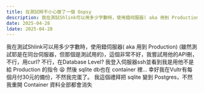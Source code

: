 ```yaml
---
title: 在測試時不小心做了一個 Oopsy
description: 我在測試Shlink可以用多少字數時，使用錯伺服器( aka 用到 Production) (雖然測試耶是在同台伺服器，但那個是測試用的)，這個非常不好，我嘗試用他的API刪，不行，用curl? 不行
date: 2025-04-28
ldate: 2025-04-28
---
```


我在測試Shlink可以用多少字數時，使用錯伺服器( aka 用到 Production) (雖然測試耶是在同台伺服器，但那個是測試用的)，這個非常不好，我嘗試用他的API刪，不行，用curl? 不行，在Database Level? 我登入伺服器ssh並看到我是用他不是給 Production 的指令 😫 然後 sqlite db也在 container 裡... 幸好我在Vultr有每個月付30元的備份，不然我完蛋了。 我這個禮拜把 sqlite 變到 Postgres，不然我重開 Container 資料全部都會消失
